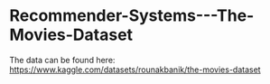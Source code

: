 # Recommender-Systems---The-Movies-Dataset

The data can be found here: https://www.kaggle.com/datasets/rounakbanik/the-movies-dataset
